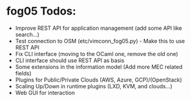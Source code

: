 # fog05 Todos:

- Improve REST API for application management (add some API like search...)
- Test connection to OSM (etc/vimconn_fog05.py) - Make this to use REST API
- Fix CLI interface (moving to the OCaml one, remove the old one)
- CLI interface should use REST API as basis
- Some extensions in the information model (Add more MEC related fields)
- Plugins for Public/Private Clouds (AWS, Azure, GCP)/(OpenStack)
- Scaling Up/Down in runtime plugins (LXD, KVM, and clouds...)
- Web GUI for interaction
